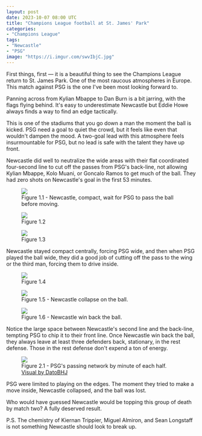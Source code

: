 ```yaml
---
layout: post
date: 2023-10-07 08:00 UTC
title: "Champions League football at St. James' Park"
categories:
- "Champions League"
tags:
- "Newcastle"
- "PSG"
image: "https://i.imgur.com/swvIbjC.jpg"
---
```


First things, first — it is a beautiful thing to see the Champions League return to St. James Park. One of the most raucous atmospheres in Europe. This match against PSG is the one I've been most looking forward to. 

<!---more--->

Panning across from Kylian Mbappe to Dan Burn is a bit jarring, with the flags flying behind. It's easy to underestimate Newcastle but Eddie Howe always finds a way to find an edge tactically.

This is one of the stadiums that you go down a man the moment the ball is kicked. PSG need a goal to quiet the crowd, but it feels like even that wouldn't dampen the mood. A two-goal lead with this atmosphere feels insurmountable for PSG, but no lead is safe with the talent they have up front. 

Newcastle did well to neutralize the wide areas with their flat coordinated four-second line to cut off the passes from PSG's back-line, not allowing Kylian Mbappe, Kolo Muani, or Goncalo Ramos to get much of the ball. They had zero shots on Newcastle's goal in the first 53 minutes.

<figure>
    <img src="https://i.imgur.com/swvIbjC.jpg">
    <figcaption>Figure 1.1 - Newcastle, compact, wait for PSG to pass the ball before moving.</figcaption>
</figure>

<figure>
    <img src="https://i.imgur.com/WXgu3c5.jpg">
    <figcaption>Figure 1.2</figcaption>
</figure>

<figure>
    <img src="https://i.imgur.com/OQ5ZkBt.jpg">
    <figcaption>Figure 1.3 </figcaption>
</figure>

Newcastle stayed compact centrally, forcing PSG wide, and then when PSG played the ball wide, they did a good job of cutting off the pass to the wing or the third man, forcing them to drive inside.

<figure>
    <img src="https://i.imgur.com/iWnvQr2.jpg">
    <figcaption>Figure 1.4 </figcaption>
</figure>

<figure>
    <img src="https://i.imgur.com/E9wyQtI.jpg">
    <figcaption>Figure 1.5 - Newcastle collapse on the ball.</figcaption>
</figure>

<figure>
    <img src="https://i.imgur.com/dw8dn06.jpg">
    <figcaption>Figure 1.6 - Newcastle win back the ball.</figcaption>
</figure>

Notice the large space between Newcastle's second line and the back-line, tempting PSG to chip it to their front line. Once Newcastle win back the ball, they always leave at least three defenders back, stationary, in the rest defense. Those in the rest defense don't expend a ton of energy.

<figure>
    <img src="https://i.imgur.com/eGmG002.jpg">
    <figcaption>Figure 2.1 - PSG's passing network by minute of each half. <a href="https://x.com/datobhj/status/1709682176579784915?s=46&t=YC8lQJTh43E_mBQW40Ct2g">Visual by DatoBHJ</a></figcaption>
</figure>

PSG were limited to playing on the edges. The moment they tried to make a move inside, Newcastle collapsed, and the ball was lost.

Who would have guessed Newcastle would be topping this group of death by match two? A fully deserved result.

P.S. The chemistry of Kiernan Trippier, Miguel Almiron, and Sean Longstaff is not something Newcastle should look to break up.